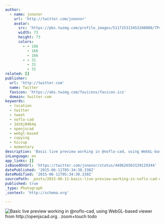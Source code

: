 ```yaml
---
author:
  - name: jononor
    url: 'http://twitter.com/jononor'
    avatar:
      src: 'https://pbs.twimg.com/profile_images/511715313453260800/7P4ui2rr_bigger.jpeg'
      width: 73
      height: 73
      colors:
        - - 166
          - 166
          - 166
        - - 31
          - 31
          - 31
related: []
publisher:
  url: 'http://twitter.com'
  name: Twitter
  favicon: 'https://abs.twimg.com/favicons/favicon.ico'
  domain: twitter.com
keywords:
  - location
  - twitter
  - tweet
  - noflo-cad
  - 1dzbj0464q
  - openjscad
  - webgl-based
  - copying
  - hiccup
  - momentary
description: 'Basic live preview working in @noflo-cad, using WebGL-based viewer from http://openjscad.org . zoom+touch todo'
inLanguage: en
app_links: []
isBasedOnUrl: 'https://twitter.com/jononor/status/440626563139129344'
datePublished: '2015-06-11T05:34:30.330Z'
dateModified: '2015-06-11T05:34:30.330Z'
sourcePath: _posts/2015-06-11-basic-live-preview-working-in-noflo-cad-using-webgl-based.md
published: true
_type: Photograph
_context: 'http://schema.org'

---
```

![Basic live preview working in &commat;noflo-cad&comma; using WebGL-based viewer from http&colon;&sol;&sol;openjscad&period;org &period; zoom&plus;touch todo](https://pbs.twimg.com/media/Bh1rhk8CUAEra76.jpg:large)